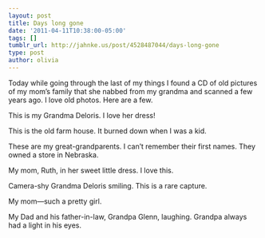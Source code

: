 ```yaml
---
layout: post
title: Days long gone
date: '2011-04-11T10:38:00-05:00'
tags: []
tumblr_url: http://jahnke.us/post/4528487044/days-long-gone
type: post
author: olivia
---
```


Today while going through the last of my things I found a CD of old pictures of my mom’s family that she nabbed from my grandma and scanned a few years ago. I love old photos. Here are a few. 

This is my Grandma Deloris. I love her dress!

This is the old farm house. It burned down when I was a kid.

These are my great-grandparents. I can’t remember their first names. They owned a store in Nebraska.

My mom, Ruth, in her sweet little dress. I love this.

Camera-shy Grandma Deloris smiling. This is a rare capture.

My mom—such a pretty girl. 

My Dad and his father-in-law, Grandpa Glenn, laughing. Grandpa always had a light in his eyes.
